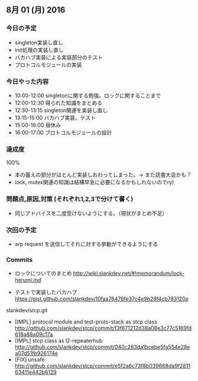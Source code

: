 
## 8月 01 (月) 2016

### 今日の予定

 - singleton実装し直し
 - init処理の実装し直し
 - バカハブ実装による実装部分のテスト
 - プロトコルモジュールの実装


### 今日やった内容
 
 - 10:00-12:00 singletonに関する勉強。ロックに関することまで
 - 12:00-12:30 得られた知識をまとめる
 - 12:30-13:15 singleton関連を実装し直し
 - 13:15-15:00 バカハブ実装、テスト
 - 15:00-16:00 昼休み
 - 16:00-17:00 プロトコルモジュールの設計



### 達成度

100%

 - 本の蓄えの部分がほとんど実装しおわってしまった。-> また読書大会かも？
 - lock, mutex関連の知識は結構早急に必要になるかもしれないのでry)


### 問題点,原因,対策 (それぞれ1,2,3で分けて書く)

 - 同じアドバイスを二度受けないようにする。（現状がまとめ不足）


### 次回の予定

 - arp request を送信してそれに対する挙動ができるようにする



### Commits

 - ロックについてのまとめ
   http://wiki.slankdev.net/#!memorandum/lock-herumi.md

 - テストで実装したバカハブ
   https://gist.github.com/slankdev/10faa76476fe37c4e9b28f4cb783120a

slankdev/stcp.git
 - [IMPL] protocol module and test-proto-stack as stcp class
   http://github.com/slankdev/stcp/commit/f3f871212d38a08e3c77c5169fd618a88a09c17a
 - [IMPL] stcp class as l2-repeaterhub
   http://github.com/slankdev/stcp/commit/040c283da1bcebe5fa554e28ea07d51fb926174e
 - [FIX] unsafe
   http://github.com/slankdev/stcp/commit/e5f2a6c73f8b039668da9f281163411e442b6129

